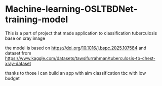 # Machine-learning-OSLTBDNet-training-model
This is a part of project that made application to classification tuberculosis base on xray image

the model is based on https://doi.org/10.1016/j.bspc.2025.107584 
and dataset from https://www.kaggle.com/datasets/tawsifurrahman/tuberculosis-tb-chest-xray-dataset

thanks to those i can build an app with aim classification tbc with low budget
